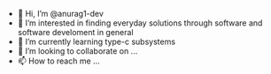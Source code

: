 - 👋 Hi, I’m @anurag1-dev
- 👀 I’m interested in finding everyday solutions through software and software develoment in general
- 🌱 I’m currently learning type-c subsystems
- 💞️ I’m looking to collaborate on ...
- 📫 How to reach me ...

<!---
anurag1-dev/anurag1-dev is a ✨ special ✨ repository because its `README.md` (this file) appears on your GitHub profile.
You can click the Preview link to take a look at your changes.
--->
